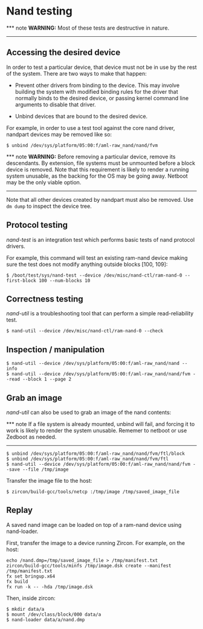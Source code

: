 # Nand testing

*** note
__WARNING:__ Most of these tests are destructive in nature.
***

## Accessing the desired device

In order to test a particular device, that device must not be in use by the rest
of the system. There are two ways to make that happen:

* Prevent other drivers from binding to the device. This may involve building
  the system with modified binding rules for the driver that normally binds
  to the desired device, or passing kernel command line arguments to disable
  that driver.

* Unbind devices that are bound to the desired device.

For example, in order to use a test tool against the core nand driver, nandpart
devices may be removed like so:

```shell
$ unbind /dev/sys/platform/05:00:f/aml-raw_nand/nand/fvm
```

*** note
__WARNING:__ Before removing a particular device, remove its descendants. By
extension, file systems must be unmounted before a block device is removed.
Note that this requirement is likely to render a running system unusable, as
the backing for the OS may be going away. Netboot may be the only viable option.
***

Note that all other devices created by nandpart must also be removed. Use `dm
dump` to inspect the device tree.

## Protocol testing

*nand-test* is an integration test which performs basic tests of nand protocol
drivers.

For example, this command will test an existing ram-nand device making sure the
test does not modify anything outside blocks [100, 109]:

```shell
$ /boot/test/sys/nand-test --device /dev/misc/nand-ctl/ram-nand-0 --first-block 100 --num-blocks 10
```

## Correctness testing

*nand-util* is a troubleshooting tool that can perform a simple read-reliability
test.

```shell
$ nand-util --device /dev/misc/nand-ctl/ram-nand-0 --check
```

## Inspection / manipulation

```shell
$ nand-util --device /dev/sys/platform/05:00:f/aml-raw_nand/nand --info
$ nand-util --device /dev/sys/platform/05:00:f/aml-raw_nand/nand/fvm --read --block 1 --page 2
```

## Grab an image

*nand-util* can also be used to grab an image of the nand contents:

*** note
If a file system is already mounted, unbind will fail, and forcing it to work is
likely to render the system unusable. Rememer to netboot or use Zedboot as
needed.
***

```shell
$ unbind /dev/sys/platform/05:00:f/aml-raw_nand/nand/fvm/ftl/block
$ unbind /dev/sys/platform/05:00:f/aml-raw_nand/nand/fvm/ftl
$ nand-util --device /dev/sys/platform/05:00:f/aml-raw_nand/nand/fvm --save --file /tmp/image
```

Transfer the image file to the host:

```shell
$ zircon/build-gcc/tools/netcp :/tmp/image /tmp/saved_image_file
```

## Replay

A saved nand image can be loaded on top of a ram-nand device using nand-loader.

First, transfer the image to a device running Zircon. For example, on the host:

```shell
echo /nand.dmp=/tmp/saved_image_file > /tmp/manifest.txt
zircon/build-gcc/tools/minfs /tmp/image.dsk create --manifest /tmp/manifest.txt
fx set bringup.x64
fx build
fx run -k -- -hda /tmp/image.dsk
```

Then, inside zircon:

```shell
$ mkdir data/a
$ mount /dev/class/block/000 data/a
$ nand-loader data/a/nand.dmp
```
